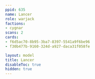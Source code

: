 ```yaml
---
ppid: 635
name: Lancer
role: warjack
factions:
- cygnar
scans: 2
cards:
- f6d5ac70-8b95-3ba7-8397-5541a9f6be96
- f30b477b-9160-324d-a927-daca31f058fe

layout: model
title: Lancer
disableToc: true
hidden: true
---
```

